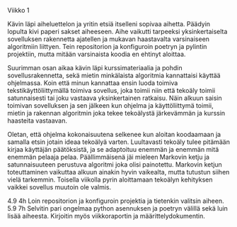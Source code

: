 Viikko 1

Kävin läpi aiheluettelon ja yritin etsiä itselleni sopivaa aihetta. Päädyin lopulta kivi paperi sakset aiheeseen. Aihe vaikutti tarpeeksi yksinkertaiselta sovelluksen rakennetta ajatellen ja mukavan haastavalta varsinaiseen algoritmiin liittyen. Tein repositorion ja konfiguroin poetryn ja pylintin projektiin, mutta mitään varsinaista koodia en ehtinyt aloittaa.

Suurimman osan aikaa kävin läpi kurssimateriaalia ja pohdin sovellusrakennetta, sekä mietin minkälaista algoritmia kannattaisi käyttää ohjelmassa. Koin että minun kannattaa ensin luoda toimiva tekstikäyttöliittymällä toimiva sovellus, joka toimii niin että tekoäly toimii satunnaisesti tai joku vastaava yksinkertainen ratkaisu. Näin alkuun saisin toimivan sovelluksen ja sen jälkeen kun ohjelma ja käyttöliittymä toimii, mietin ja rakennan algoritmin joka tekee tekoälystä järkevämmän ja kurssin haasteita vastaavan.

Oletan, että ohjelma kokonaisuutena selkenee kun aloitan koodaamaan ja samalla etsin jotain ideaa tekoälyä varten. Luultavasti tekoäly tulee pitämään kirjaa käyttäjän päätöksistä, ja se adaptoituu enemmän ja enemmän mitä enemmän pelaaja pelaa. Päällimmäisenä jäi mieleen Markovin ketju ja satunnaisuuteen perustuva algoritmi joka olisi painotettu. Markovin ketjun toteuttaminen vaikuttaa alkuun ainakin hyvin vaikealta, mutta tutustun siihen vielä tarkemmin. Toisella viikolla pyrin aloittamaan tekoälyn kehityksen vaikkei sovellus muutoin ole valmis.



4.9 4h Loin repositorion ja konfiguroin projektia ja tietenkin valitsin aiheen.
5.9 7h Selvitin pari ongelmaa python asennuksen ja poetryn välillä sekä luin lisää aiheesta. Kirjoitin myös viikkoraportin ja määrittelydokumentin.